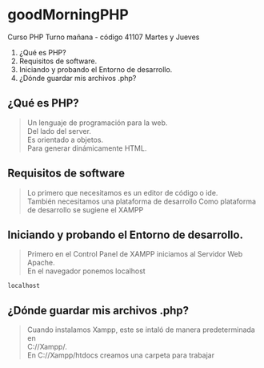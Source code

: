 # goodMorningPHP
Curso PHP Turno mañana - código 41107 Martes y Jueves

  1. ¿Qué es PHP?
  2. Requisitos de software.
  3. Iniciando y probando el Entorno de desarrollo.
  4. ¿Dónde guardar mis archivos .php?

## ¿Qué es PHP?

> Un lenguaje de programación para la web.  
> Del lado del server.   
> Es orientado a objetos.   
> Para generar dinámicamente HTML.   

## Requisitos de software

> Lo primero que necesitamos es un 
> editor de código o ide.  
> También necesitamos una plataforma de desarrollo
> Como plataforma de desarrollo se sugiene el XAMPP  

## Iniciando y probando el Entorno de desarrollo.

> Primero en el Control Panel de XAMPP iniciamos al Servidor Web Apache.  
> En el navegador ponemos localhost  

    localhost  
    
## ¿Dónde guardar mis archivos .php?

> Cuando instalamos Xampp, este se intaló de manera predeterminada en  
> C://Xampp/.  
> En C://Xampp/htdocs creamos una carpeta para trabajar

